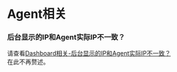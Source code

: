 # Agent相关
### 后台显示的IP和Agent实际IP不一致？
请查看[Dashboard相关-后台显示的IP和Agent实际IP不一致？](/guide/dashboardq.html#后台显示的ip和agent实际ip不一致？)  
在此不再赘述。